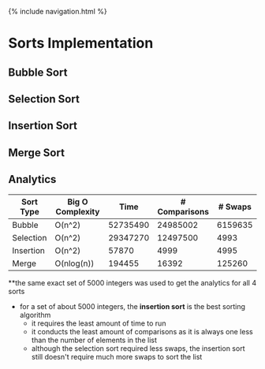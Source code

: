 {% include navigation.html %}

# Sorts Implementation
## Bubble Sort

## Selection Sort

## Insertion Sort

## Merge Sort

## Analytics

| Sort Type | Big O Complexity | Time | # Comparisons | # Swaps |
| ---       | ---              | ---  | ---           | ---     |
| Bubble | O(n^2) | 52735490 | 24985002 | 6159635 |
| Selection | O(n^2) | 29347270 | 12497500 | 4993 |
| Insertion | O(n^2) | 57870 | 4999 | 4995 |
| Merge | O(nlog(n)) | 194455 | 16392 | 125260 |

**the same exact set of 5000 integers was used to get the analytics for all 4 sorts

- for a set of about 5000 integers, the **insertion sort** is the best sorting algorithm
     - it requires the least amount of time to run
     - it conducts the least amount of comparisons as it is always one less than the number of elements in the list
     - although the selection sort required less swaps, the insertion sort still doesn't require much more swaps to sort the list
